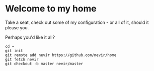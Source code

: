 # Welcome to my home

Take a seat, check out some of my configuration - or all of it, should it please you.

Perhaps you'd like it all?

    cd ~
    git init
    git remote add nevir https://github.com/nevir/home
    git fetch nevir
    git checkout -b master nevir/master

